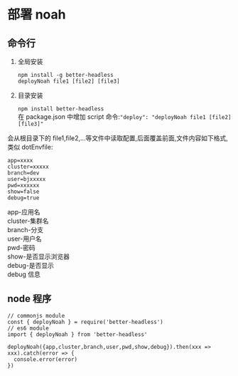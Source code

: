 # 部署 noah

## 命令行

1. 全局安装

   `npm install -g better-headless`  
   `deployNoah file1 [file2] [file3]`

2. 目录安装

   `npm install better-headless`  
   在 package.json 中增加 script 命令:`"deploy": "deployNoah file1 [file2] [file3]"`

会从根目录下的 file1,file2,...等文件中读取配置,后面覆盖前面,文件内容如下格式,类似 dotEnvfile:

    app=xxxx
    cluster=xxxxx
    branch=dev
    user=bjxxxxx
    pwd=xxxxxx
    show=false
    debug=true

app-应用名  
cluster-集群名  
branch-分支  
user-用户名  
pwd-密码  
show-是否显示浏览器  
debug-是否显示  
debug 信息

## node 程序

    // commonjs module
    const { deployNoah } = require('better-headless')
    // es6 module
    import { deployNoah } from 'better-headless'

    deployNoah({app,cluster,branch,user,pwd,show,debug}).then(xxx => xxx).catch(error => {
      console.error(error)
    })
